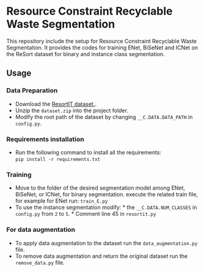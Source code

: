 # Resource Constraint Recyclable Waste Segmentation
This repository include the setup for Resource Constraint Recyclable Waste Segmentation. It provides the codes for training ENet, BiSeNet and ICNet on the ReSort dataset for binary and instance class segmentation.

## Usage

### Data Preparation
* Download the [ResortIT dataset.](https://drive.google.com/file/d/14ThGc53okYC61AnTXFAofiYYY8PTZYtl/view?usp=share_link).
* Unzip the ```dataset.zip``` into the project folder.
* Modify the root path of the dataset by changing ```__C.DATA.DATA_PATH``` in ```config.py```.

### Requirements installation
* Run the following command to install all the requirements:  
       `pip install -r requirements.txt`

### Training
* Move to the folder of the desired segmentation model among ENet, BiSeNet, or ICNet, for binary segmentation. execute the related train file, for example for ENet run: `train_E.py`
* To use the instance segmentation modify:
       *  the ```__C.DATA.NUM_CLASSES``` in ```config.py``` from `2` to `5`.
       * Comment line 45 in ```resortit.py```

### For data augmentation
* To apply data augmentation to the dataset run the ```data_augmentation.py``` file.
* To remove data augmentation and return the original dataset run the ```remove_data.py``` file.
